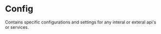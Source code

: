 <h1>Config</h1>

Contains specific configurations and settings for any interal or exteral api's or services.
